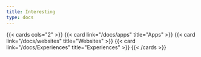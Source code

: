 ```yaml
---
title: Interesting
type: docs
---
```


<!-- {{< cards cols="3" >}}
{{< card link="/" title="Image Card" image="/images/apps.svg" subtitle="Image" tag="tag text" tagColor="green" >}}
{{< card link="/" title="Image Card" image="/images/1.jpg" subtitle="Image" tag="tag text" tagColor="green" >}}
{{< card link="/" title="Image Card" image="/images/1.jpg" subtitle="Image" tag="tag text" tagColor="green" >}}
{{< /cards >}} -->


{{< cards cols="2" >}}
{{< card link="/docs/apps" title="Apps" >}}
{{< card link="/docs/websites" title="Websites" >}}
{{< card link="/docs/Experiences" title="Experiences" >}}
{{< /cards >}}